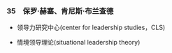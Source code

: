 ### 35　保罗·赫塞、肯尼斯·布兰查德

-   领导力研究中心(center for leadership studies，CLS)
    
-   情境领导理论(situational leadership theory)
